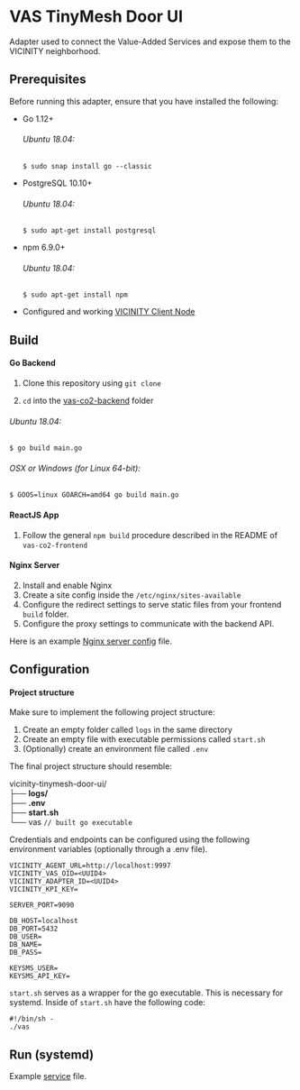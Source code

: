 # VAS TinyMesh Door UI

Adapter used to connect the Value-Added Services and expose them to the VICINITY neighborhood.

## Prerequisites

Before running this adapter, ensure that you have installed the following:

- Go 1.12+
    ###### Ubuntu 18.04: <br>
    `$ sudo snap install go --classic`<br>

- PostgreSQL 10.10+
    ###### Ubuntu 18.04:
    `$ sudo apt-get install postgresql` <br>
    
- npm 6.9.0+
    ###### Ubuntu 18.04:
    `$ sudo apt-get install npm` <br>

- Configured and working [VICINITY Client Node](https://github.com/vicinityh2020/vicinity-agent#vicinity-client-node)

## Build

#### Go Backend

1. Clone this repository using `git clone` <br>

2. `cd` into the [vas-co2-backend](vas-co2-backend) folder

###### Ubuntu 18.04:
`$ go build main.go`

###### OSX or Windows (for Linux 64-bit):
`$ GOOS=linux GOARCH=amd64 go build main.go`

#### ReactJS App
1. Follow the general `npm build` procedure described in the README of `vas-co2-frontend`

#### Nginx Server
2. Install and enable Nginx
3. Create a site config inside the `/etc/nginx/sites-available`
4. Configure the redirect settings to serve static files from your frontend `build` folder.
5. Configure the proxy settings to communicate with the backend API.

Here is an example [Nginx server config](samples/example-nginx.conf) file.

## Configuration

#### Project structure
Make sure to implement the following project structure:
 1. Create an empty folder called `logs` in the same directory
 2. Create an empty file with executable permissions called `start.sh`
 3. (Optionally) create an environment file called `.env`  
 
 The final project structure should resemble:
 
vicinity-tinymesh-door-ui/ <br>
├── <strong>logs/</strong> <br>
├── <strong>.env</strong> <br>
├── <strong>start.sh</strong> <br>
└── vas `// built go executable` <br>

Credentials and endpoints can be configured using the following environment variables (optionally through a .env file).

```
VICINITY_AGENT_URL=http://localhost:9997
VICINITY_VAS_OID=<UUID4>
VICINITY_ADAPTER_ID=<UUID4>
VICINITY_KPI_KEY=

SERVER_PORT=9090

DB_HOST=localhost
DB_PORT=5432
DB_USER=
DB_NAME=
DB_PASS=

KEYSMS_USER=
KEYSMS_API_KEY=
```

`start.sh` serves as a wrapper for the go executable. This is necessary for systemd. Inside of `start.sh` have the following code:

```
#!/bin/sh -
./vas
```

## Run (systemd)
Example [service](samples/ui-vas.service) file.
